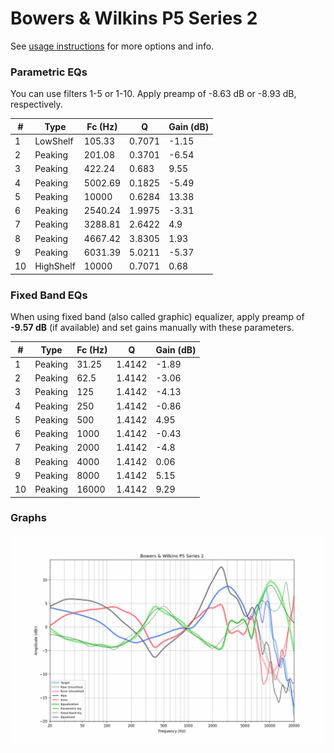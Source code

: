 # Bowers & Wilkins P5 Series 2
See [usage instructions](https://github.com/jaakkopasanen/AutoEq#usage) for more options and info.

### Parametric EQs
You can use filters 1-5 or 1-10. Apply preamp of -8.63 dB or -8.93 dB, respectively.

|   # | Type      |   Fc (Hz) |      Q |   Gain (dB) |
|-----|-----------|-----------|--------|-------------|
|   1 | LowShelf  |    105.33 | 0.7071 |       -1.15 |
|   2 | Peaking   |    201.08 | 0.3701 |       -6.54 |
|   3 | Peaking   |    422.24 | 0.683  |        9.55 |
|   4 | Peaking   |   5002.69 | 0.1825 |       -5.49 |
|   5 | Peaking   |  10000    | 0.6284 |       13.38 |
|   6 | Peaking   |   2540.24 | 1.9975 |       -3.31 |
|   7 | Peaking   |   3288.81 | 2.6422 |        4.9  |
|   8 | Peaking   |   4667.42 | 3.8305 |        1.93 |
|   9 | Peaking   |   6031.39 | 5.0211 |       -5.37 |
|  10 | HighShelf |  10000    | 0.7071 |        0.68 |

### Fixed Band EQs
When using fixed band (also called graphic) equalizer, apply preamp of **-9.57 dB** (if available) and set gains manually with these parameters.

|   # | Type    |   Fc (Hz) |      Q |   Gain (dB) |
|-----|---------|-----------|--------|-------------|
|   1 | Peaking |     31.25 | 1.4142 |       -1.89 |
|   2 | Peaking |     62.5  | 1.4142 |       -3.06 |
|   3 | Peaking |    125    | 1.4142 |       -4.13 |
|   4 | Peaking |    250    | 1.4142 |       -0.86 |
|   5 | Peaking |    500    | 1.4142 |        4.95 |
|   6 | Peaking |   1000    | 1.4142 |       -0.43 |
|   7 | Peaking |   2000    | 1.4142 |       -4.8  |
|   8 | Peaking |   4000    | 1.4142 |        0.06 |
|   9 | Peaking |   8000    | 1.4142 |        5.15 |
|  10 | Peaking |  16000    | 1.4142 |        9.29 |

### Graphs
![](./Bowers%20&%20Wilkins%20P5%20Series%202.png)
